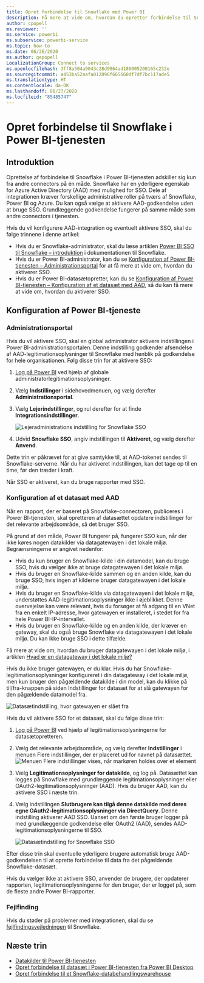```yaml
---
title: Opret forbindelse til Snowflake med Power BI
description: Få mere at vide om, hvordan du opretter forbindelse til Snowflake for Power BI ved hjælp af SSO-godkendelse.
author: cpopell
ms.reviewer: ''
ms.service: powerbi
ms.subservice: powerbi-service
ms.topic: how-to
ms.date: 06/26/2020
ms.author: gepopell
LocalizationGroup: Connect to services
ms.openlocfilehash: 3ff8a504a9043c28d9064ad186005200165c232e
ms.sourcegitcommit: a453ba52aafa012896f665660df7df7bc117ade5
ms.translationtype: HT
ms.contentlocale: da-DK
ms.lasthandoff: 06/27/2020
ms.locfileid: "85485747"
---
```

# <a name="connect-to-snowflake-in-power-bi-service"></a>Opret forbindelse til Snowflake i Power BI-tjenesten

## <a name="introduction"></a>Introduktion

Oprettelse af forbindelse til Snowflake i Power BI-tjenesten adskiller sig kun fra andre connectors på én måde. Snowflake har en yderligere egenskab for Azure Active Directory (AAD) med mulighed for SSO. Dele af integrationen kræver forskellige administrative roller på tværs af Snowflake, Power BI og Azure. Du kan også vælge at aktivere AAD-godkendelse uden at bruge SSO. Grundlæggende godkendelse fungerer på samme måde som andre connectors i tjenesten.

Hvis du vil konfigurere AAD-integration og eventuelt aktivere SSO, skal du følge trinnene i denne artikel:

* Hvis du er Snowflake-administrator, skal du læse artiklen [Power BI SSO til Snowflake – introduktion](https://docs.snowflake.com/en/user-guide/oauth-powerbi.html) i dokumentationen til Snowflake.
* Hvis du er Power BI-administrator, kan du se [Konfiguration af Power BI-tjenesten – Administrationsportal](service-connect-snowflake.md#admin-portal) for at få mere at vide om, hvordan du aktiverer SSO.
* Hvis du er Power BI-datasætopretter, kan du se [Konfiguration af Power BI-tjenesten – Konfiguration af et datasæt med AAD](service-connect-snowflake.md#configuring-a-dataset-with-aad), så du kan få mere at vide om, hvordan du aktiverer SSO.

## <a name="power-bi-service-configuration"></a>Konfiguration af Power BI-tjeneste

### <a name="admin-portal"></a>Administrationsportal

Hvis du vil aktivere SSO, skal en global administrator aktivere indstillingen i Power BI-administrationsportalen. Denne indstilling godkender afsendelse af AAD-legitimationsoplysninger til Snowflake med henblik på godkendelse for hele organisationen. Følg disse trin for at aktivere SSO:

1. [Log på Power BI](https://app.powerbi.com) ved hjælp af globale administratorlegitimationsoplysninger.
1. Vælg **Indstillinger** i sidehovedmenuen, og vælg derefter **Administrationsportal**.
1. Vælg **Lejerindstillinger**, og rul derefter for at finde **Integrationsindstillinger**.

   ![Lejeradministrations indstilling for Snowflake SSO](media/service-connect-snowflake/snowflake-sso-tenant.png)

4. Udvid **Snowflake SSO**, angiv indstillingen til **Aktiveret**, og vælg derefter **Anvend**.

Dette trin er påkrævet for at give samtykke til, at AAD-tokenet sendes til Snowflake-serverne. Når du har aktiveret indstillingen, kan det tage op til en time, før den træder i kraft.

Når SSO er aktiveret, kan du bruge rapporter med SSO.

### <a name="configuring-a-dataset-with-aad"></a>Konfiguration af et datasæt med AAD

Når en rapport, der er baseret på Snowflake-connectoren, publiceres i Power BI-tjenesten, skal opretteren af datasættet opdatere indstillinger for det relevante arbejdsområde, så det bruger SSO.

På grund af den måde, Power BI fungerer på, fungerer SSO kun, når der ikke køres nogen datakilder via datagatewayen i det lokale miljø. Begrænsningerne er angivet nedenfor:

* Hvis du kun bruger en Snowflake-kilde i din datamodel, kan du bruge SSO, hvis du vælger ikke at bruge datagatewayen i det lokale miljø.
* Hvis du bruger en Snowflake-kilde sammen og en anden kilde, kan du bruge SSO, hvis ingen af kilderne bruger datagatewayen i det lokale miljø.
* Hvis du bruger en Snowflake-kilde via datagatewayen i det lokale miljø, understøttes AAD-legitimationsoplysninger ikke i øjeblikket. Denne overvejelse kan være relevant, hvis du forsøger at få adgang til en VNet fra en enkelt IP-adresse, hvor gatewayen er installeret, i stedet for fra hele Power BI-IP-intervallet.
* Hvis du bruger en Snowflake-kilde og en anden kilde, der kræver en gateway, skal du også bruge Snowflake via datagatewayen i det lokale miljø. Du kan ikke bruge SSO i dette tilfælde.

Få mere at vide om, hvordan du bruger datagatewayen i det lokale miljø, i artiklen [Hvad er en datagateway i det lokale miljø?](service-gateway-onprem.md)

Hvis du ikke bruger gatewayen, er du klar. Hvis du har Snowflake-legitimationsoplysninger konfigureret i din datagateway i det lokale miljø, men kun bruger den pågældende datakilde i din model, kan du klikke på til/fra-knappen på siden Indstillinger for datasæt for at slå gatewayen for den pågældende datamodel fra.

![Datasætindstilling, hvor gatewayen er slået fra](media/service-connect-snowflake/snowflake-gateway-toggle-off.png)

Hvis du vil aktivere SSO for et datasæt, skal du følge disse trin:

1. [Log på Power BI](https://app.powerbi.com) ved hjælp af legitimationsoplysningerne for datasætopretteren.
1. Vælg det relevante arbejdsområde, og vælg derefter **Indstillinger** i menuen Flere indstillinger, der er placeret ud for navnet på datasættet.
  ![Menuen Flere indstillinger vises, når markøren holdes over et element](media/service-connect-snowflake/dataset-settings-2.png)
1. Vælg **Legitimationsoplysninger for datakilde**, og log på. Datasættet kan logges på Snowflake med grundlæggende legitimationsoplysninger eller OAuth2-legitimationsoplysninger (AAD). Hvis du bruger AAD, kan du aktivere SSO i næste trin.
1. Vælg indstillingen **Slutbrugere kan tilgå denne datakilde med deres egne OAuth2-legitimationsoplysninger via DirectQuery**. Denne indstilling aktiverer AAD SSO. Uanset om den første bruger logger på med grundlæggende godkendelse eller OAuth2 (AAD), sendes AAD-legitimationsoplysningerne til SSO.

    ![Datasætindstilling for Snowflake SSO](media/service-connect-snowflake/snowflake-sso-cred-ui.png)

Efter disse trin skal eventuelle yderligere brugere automatisk bruge AAD-godkendelsen til at oprette forbindelse til data fra det pågældende Snowflake-datasæt.

Hvis du vælger ikke at aktivere SSO, anvender de brugere, der opdaterer rapporten, legitimationsoplysningerne for den bruger, der er logget på, som de fleste andre Power BI-rapporter.

### <a name="troubleshooting"></a>Fejlfinding

Hvis du støder på problemer med integrationen, skal du se [fejlfindingsvejledningen](https://docs.snowflake.com/en/user-guide/oauth-powerbi.html#troubleshooting) til Snowflake.

## <a name="next-steps"></a>Næste trin

* [Datakilder til Power BI-tjenesten](service-get-data.md)
* [Opret forbindelse til datasæt i Power BI-tjenesten fra Power BI Desktop](desktop-report-lifecycle-datasets.md)
* [Opret forbindelse til et Snowflake-databehandlingswarehouse](desktop-connect-snowflake.md)